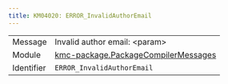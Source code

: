 ```yaml
---
title: KM04020: ERROR_InvalidAuthorEmail
---
```


|            |           |
|------------|---------- |
| Message    | Invalid author email: &lt;param&gt; |
| Module     | [kmc-package.PackageCompilerMessages](kmc-package.packagecompilermessages) |
| Identifier | `ERROR_InvalidAuthorEmail` |


